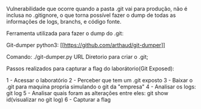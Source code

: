 
Vulnerabilidade que ocorre quando a pasta .git vai para produção, não é inclusa no .gitignore, o que torna possível fazer o dump de todas as informações de logs, branchs, e código fonte. 


Ferramenta utilizada para fazer o dump do .git:

Git-dumper python3: [[https://github.com/arthaud/git-dumper]]

Comando: ./git-dumper.py URL Diretorio para criar o .git;


Passos realizados para capturar a flag do laborátorio(Git Exposed):

1 - Acessar o laboratório
2 - Perceber que tem um .git exposto
3 - Baixar o .git para maquina propria simulando o git da "empresa"
4 - Analisar os logs: git log
5 - Analisar quais foram as alterações entre eles: git show id(visualizar no git log)
6 - Capturar a flag 